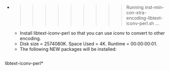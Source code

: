 * >>>>>>>>> Running inst-min-con-xtra-encoding-libtext-iconv-perl.sh ...
  * Install libtext-iconv-perl so that you can use iconv to convert to other encoding.
  * Disk size = 2574080K. Space Used = 4K. Runtime = 00:00:00:01.
  * The following NEW packages will be installed:
  ```bash
libtext-iconv-perl*
  ```
